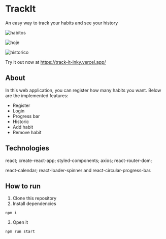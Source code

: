 # TrackIt

An easy way to track your habits and see your history

![habitos](https://user-images.githubusercontent.com/71580986/149683353-40df0f64-fd49-4633-b113-520646a9c6ad.png)


![hoje](https://user-images.githubusercontent.com/71580986/149683368-afbd3e0b-7dfd-45c3-add2-12ec9764a0cd.png)


![historico](https://user-images.githubusercontent.com/71580986/149683373-31cc8d26-6625-4ad5-b90d-73a8c3135c4b.png)

Try it out now at <https://track-it-inky.vercel.app/>

## About

In this web application, you can register how many habits you want. Below are the implemented features:

* Register
* Login
* Progress bar
* Historic
* Add habit
* Remove habit

## Technologies

react; create-react-app; styled-components; axios; react-router-dom;

react-calendar; react-loader-spinner and react-circular-progress-bar.

## How to run

1. Clone this repository
2. Install dependencies

`npm i`

3. Open it

`npm run start`
